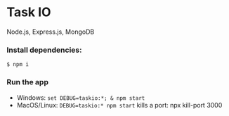 # Task IO

Node.js, Express.js, MongoDB

### Install dependencies:

`$ npm i`

### Run the app

- Windows: `set DEBUG=taskio:*; & npm start`
- MacOS/Linux: `DEBUG=taskio:* npm start`
  kills a port: npx kill-port 3000
